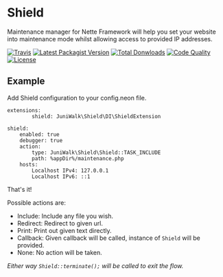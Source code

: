 Shield
============
Maintenance manager for Nette Framework will help you set your website into maintenance mode whilst allowing access to provided IP addresses.

[![Travis](https://img.shields.io/travis/juniwalk/shield.svg?style=flat-square)](https://travis-ci.org/juniwalk/shield)
[![Latest Packagist Version](https://img.shields.io/packagist/v/juniwalk/shield.svg?style=flat-square)](https://packagist.org/packages/juniwalk/shield)
[![Total Donwloads](https://img.shields.io/packagist/dt/juniwalk/shield.svg?style=flat-square)](https://packagist.org/packages/juniwalk/shield)
[![Code Quality](https://img.shields.io/scrutinizer/g/juniwalk/shield.svg?style=flat-square)](https://scrutinizer-ci.com/g/juniwalk/shield/)
[![License](https://img.shields.io/packagist/l/juniwalk/shield.svg?style=flat-square)](https://mit-license.org)

Example
-------
Add Shield configuration to your config.neon file.

```neon
extensions:
        shield: JuniWalk\Shield\DI\ShieldExtension

shield:
    enabled: true
    debugger: true
    action:
        type: JuniWalk\Shield\Shield::TASK_INCLUDE
        path: %appDir%/maintenance.php
    hosts:
        Localhost IPv4: 127.0.0.1
        Localhost IPv6: ::1
```

That's it!

Possible actions are:
- Include: Include any file you wish.
- Redirect: Redirect to given url.
- Print: Print out given text directly.
- Callback: Given callback will be called, instance of `Shield` will be provided.
- None: No action will be taken.

*Either way `Shield::terminate();` will be called to exit the flow.*
